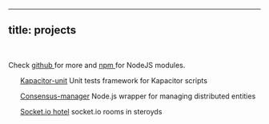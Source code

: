 
---
title: projects
---

<br>

<p>Check <a target="_blank" href="github.com/gpestana"> github </a> for more and <a target="_blank" href="https://www.npmjs.com/~gpestana"> npm </a> for NodeJS modules.</p>

<ul style="list-style: none;">
	<li><p><a target="_blank" href="https://github.com/gpestana/kapacitor-unit">Kapacitor-unit</a> Unit tests framework for Kapacitor scripts</p></li>
	<li><p><a target="_blank" href="https://github.com/gpestana/consensus-manager">Consensus-manager</a> Node.js wrapper for managing distributed entities</p></li>
	<li><p><a target="_blank" href="https://github.com/gpestana/socket.io-hotel">Socket.io hotel</a> socket.io rooms in steroyds</p></li>        
</ul>


